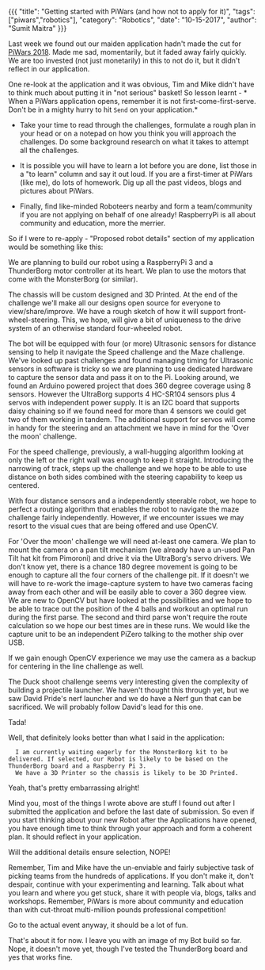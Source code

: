 {{{
  "title": "Getting started with PiWars (and how not to apply for it)",
  "tags": ["piwars","robotics"],
  "category": "Robotics",
  "date": "10-15-2017",
  "author": "Sumit Maitra"
}}}

Last week we found out our maiden application hadn't made the cut for [PiWars 2018](http://www.piwars.org). Made me sad, momentarily, but it faded away fairly quickly. We are too invested (not just monetarily) in this to not do it, but it didn't reflect in our application.  

One re-look at the application and it was obvious, Tim and Mike didn't have to think much about putting it in "not serious" basket!
So lesson learnt - * When a PiWars application opens, remember it is not first-come-first-serve. Don't be in a mighty hurry to hit ```Send``` on your application.*

- Take your time to read through the challenges, formulate a rough plan in your head or on a notepad on how you think you will approach the challenges. Do some background research on what it takes to attempt all the challenges.

- It is possible you will have to learn a lot before you are done, list those in a "to learn" column and say it out loud. If you are a first-timer at PiWars (like me), do lots of homework. Dig up all the past videos, blogs and pictures about PiWars.

- Finally, find like-minded Roboteers nearby and form a team/community if you are not applying on behalf of one already! RaspberryPi is all about community and education, more the merrier.

So if I were to re-apply -  "Proposed robot details" section of my application would be something like this:

We are planning to build our robot using a RaspberryPi 3 and a ThunderBorg motor controller at its heart. We plan to use the motors that come with the MonsterBorg (or similar).  

The chassis will be custom designed and 3D Printed. At the end of the challenge we'll make all our designs open source for everyone to view/share/improve. We have a rough sketch of how it will support front-wheel-steering. This, we hope, will give a bit of uniqueness to the drive system of an otherwise standard four-wheeled robot.

The bot will be equipped with four (or more) Ultrasonic sensors for distance sensing to help it navigate the Speed challenge and the Maze challenge. We've looked up past challenges and found managing timing for Ultrasonic sensors in software is tricky so we are planning to use dedicated hardware to capture the sensor data and pass it on to the Pi. Looking around, we found an Arduino powered project that does 360 degree coverage using 8 sensors. However the UltraBorg supports 4 HC-SR104 sensors plus 4 servos with independent power supply. It is an I2C board that supports daisy chaining so if we found need for more than 4 sensors we could get two of them working in tandem. The additional support for servos will come in handy for the steering and an attachment we have in mind for the 'Over the moon' challenge.

For the speed challenge, previously, a wall-hugging algorithm looking at only the left or the right wall was enough to keep it straight. Introducing the narrowing of track, steps up the challenge and we hope to be able to use distance on both sides combined with the steering capability to keep us centered.

With four distance sensors and a independently steerable robot, we hope to perfect a routing algorithm that enables the robot to navigate the maze challenge fairly independently. However, if we encounter issues we may resort to the visual cues that are being offered and use OpenCV.

For 'Over the moon' challenge we will need at-least one camera. We plan to mount the camera on a pan tilt mechanism (we already have a un-used Pan Tilt hat kit from Pimoroni) and drive it via the UltraBorg's servo drivers. We don't know yet, there is a chance 180 degree movement is going to be enough to capture all the four corners of the challenge pit. If it doesn't we will have to re-work the image-capture system to have two cameras facing away from each other and will be easily able to cover a 360 degree view. We are new to OpenCV but have looked at the possibilities and we hope to be able to trace out the position of the 4 balls and workout an optimal run during the first parse. The second and third parse won't require the route calculation so we hope our best times are in these runs. We would like the capture unit to be an independent PiZero talking to the mother ship over USB.

If we gain enough OpenCV experience we may use the camera as a backup for centering in the line challenge as well.

The Duck shoot challenge seems very interesting given the complexity of building a projectile launcher. We haven't thought this through yet, but we saw David Pride's nerf launcher and we do have a Nerf gun that can be sacrificed. We will probably follow David's lead for this one.

Tada!

Well, that definitely looks better than what I said in the application:

      I am currently waiting eagerly for the MonsterBorg kit to be delivered. If selected, our Robot is likely to be based on the ThunderBorg board and a Raspberry Pi 3.
      We have a 3D Printer so the chassis is likely to be 3D Printed.

Yeah, that's pretty embarrassing alright!   

Mind you, most of the things I wrote above are stuff I found out after I submitted the application and before the last date of submission. So even if you start thinking about your new Robot after the Applications have opened, you have enough time to think through your approach and form a coherent plan. It should reflect in your application.  

Will the additional details ensure selection, NOPE!

Remember, Tim and Mike have the un-enviable and fairly subjective task of picking teams from the hundreds of applications. If you don't make it, don't despair, continue with your experimenting and learning. Talk about what you learn and where you get stuck, share it with people via, blogs, talks and workshops. Remember, PiWars is more about community and education than with cut-throat multi-million pounds professional competition!

Go to the actual event anyway, it should be a lot of fun.

That's about it for now. I leave you with an image of my Bot build so far. Nope, it doesn't move yet, though I've tested the ThunderBorg board and yes that works fine.
